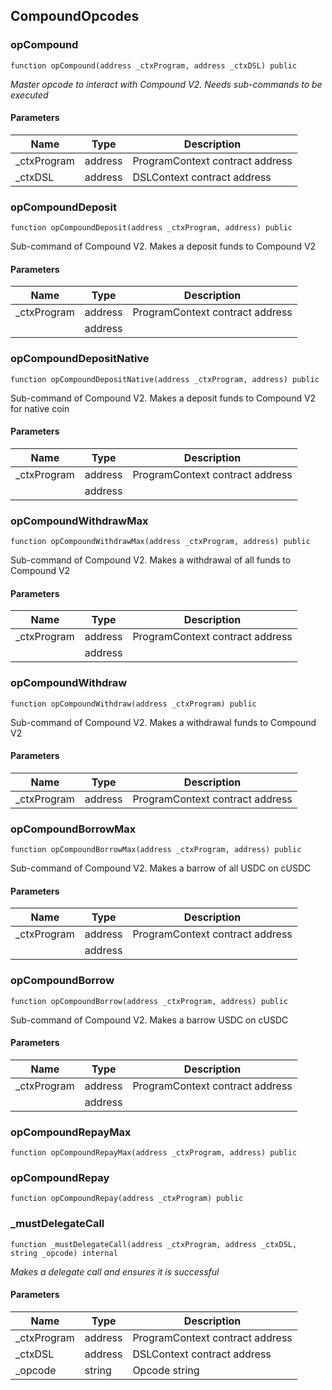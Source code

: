 ## CompoundOpcodes

### opCompound

```solidity
function opCompound(address _ctxProgram, address _ctxDSL) public
```

_Master opcode to interact with Compound V2. Needs sub-commands to be executed_

#### Parameters

| Name | Type | Description |
| ---- | ---- | ----------- |
| _ctxProgram | address | ProgramContext contract address |
| _ctxDSL | address | DSLContext contract address |

### opCompoundDeposit

```solidity
function opCompoundDeposit(address _ctxProgram, address) public
```

Sub-command of Compound V2. Makes a deposit funds to Compound V2

#### Parameters

| Name | Type | Description |
| ---- | ---- | ----------- |
| _ctxProgram | address | ProgramContext contract address |
|  | address |  |

### opCompoundDepositNative

```solidity
function opCompoundDepositNative(address _ctxProgram, address) public
```

Sub-command of Compound V2. Makes a deposit funds to Compound V2
for native coin

#### Parameters

| Name | Type | Description |
| ---- | ---- | ----------- |
| _ctxProgram | address | ProgramContext contract address |
|  | address |  |

### opCompoundWithdrawMax

```solidity
function opCompoundWithdrawMax(address _ctxProgram, address) public
```

Sub-command of Compound V2. Makes a withdrawal of all funds to Compound V2

#### Parameters

| Name | Type | Description |
| ---- | ---- | ----------- |
| _ctxProgram | address | ProgramContext contract address |
|  | address |  |

### opCompoundWithdraw

```solidity
function opCompoundWithdraw(address _ctxProgram) public
```

Sub-command of Compound V2. Makes a withdrawal funds to Compound V2

#### Parameters

| Name | Type | Description |
| ---- | ---- | ----------- |
| _ctxProgram | address | ProgramContext contract address |

### opCompoundBorrowMax

```solidity
function opCompoundBorrowMax(address _ctxProgram, address) public
```

Sub-command of Compound V2. Makes a barrow of all USDC on cUSDC

#### Parameters

| Name | Type | Description |
| ---- | ---- | ----------- |
| _ctxProgram | address | ProgramContext contract address |
|  | address |  |

### opCompoundBorrow

```solidity
function opCompoundBorrow(address _ctxProgram, address) public
```

Sub-command of Compound V2. Makes a barrow USDC on cUSDC

#### Parameters

| Name | Type | Description |
| ---- | ---- | ----------- |
| _ctxProgram | address | ProgramContext contract address |
|  | address |  |

### opCompoundRepayMax

```solidity
function opCompoundRepayMax(address _ctxProgram, address) public
```

### opCompoundRepay

```solidity
function opCompoundRepay(address _ctxProgram) public
```

### _mustDelegateCall

```solidity
function _mustDelegateCall(address _ctxProgram, address _ctxDSL, string _opcode) internal
```

_Makes a delegate call and ensures it is successful_

#### Parameters

| Name | Type | Description |
| ---- | ---- | ----------- |
| _ctxProgram | address | ProgramContext contract address |
| _ctxDSL | address | DSLContext contract address |
| _opcode | string | Opcode string |


